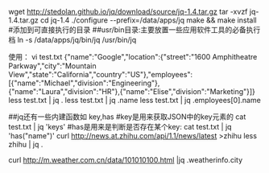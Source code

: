 wget http://stedolan.github.io/jq/download/source/jq-1.4.tar.gz
tar -xvzf jq-1.4.tar.gz
cd jq-1.4
./configure --prefix=/data/apps/jq
make && make install
#添加到可直接执行的目录 ##usr/bin目录:主要放置一些应用软件工具的必备执行档
ln -s /data/apps/jq/bin/jq /usr/bin/jq

使用：
vi test.txt
{"name":"Google","location":{"street":"1600 Amphitheatre Parkway","city":"Mountain View","state":"California","country":"US"},"employees":[{"name":"Michael","division":"Engineering"},{"name":"Laura","division":"HR"},{"name":"Elise","division":"Marketing"}]} 
less test.txt | jq .
less test.txt | jq .name
less test.txt | jq .employees[0].name

##jq还有一些内建函数如 key,has
#key是用来获取JSON中的key元素的
cat test.txt | jq 'keys'
#has是用来是判断是否存在某个key:
cat test.txt | jq 'has("name")'
curl http://news.at.zhihu.com/api/1.1/news/latest >zhihu
less zhihu | jq .

curl http://m.weather.com.cn/data/101010100.html |jq .weatherinfo.city

